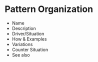 # Pattern Organization

- Name
- Description
- Driver/Situation
- How & Examples
- Variations
- Counter Situation
- See also

